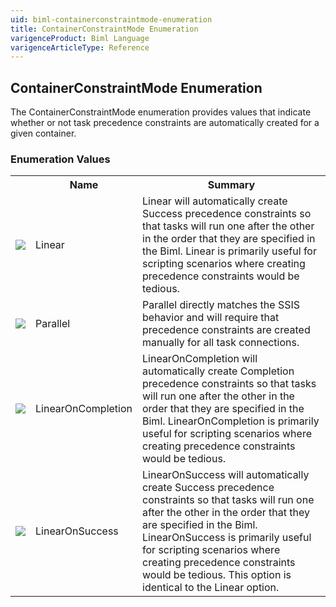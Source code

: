 ```yaml
---
uid: biml-containerconstraintmode-enumeration
title: ContainerConstraintMode Enumeration
varigenceProduct: Biml Language
varigenceArticleType: Reference
---
```


## ContainerConstraintMode Enumeration<div class="LanguageSummary"><div class ="SummaryItem">The ContainerConstraintMode enumeration provides values that indicate whether or not task precedence constraints are automatically created for a given container.</div></div><div class="EnumValueGroup">### Enumeration Values<table id="EnumValue" class="MemberList"><tbody><tr><th class="MemberTypeIconColumnHeader">&nbsp;</th><th class="MemberNameColumnHeader">Name</th><th class="MemberSummaryColumnHeader">Summary</th></tr><tr class="cd0"><td align="center" class="MemberTypeIcon"><img src="enumValue.png"></img></td><td class="MemberName">Linear</td><td class="MemberSummary"><div class ="SummaryItem">Linear will automatically create Success precedence constraints so that tasks will run one after the other in the order that they are specified in the Biml.  Linear is primarily useful for scripting scenarios where creating precedence constraints would be tedious.</div></td></tr><tr class="cd1"><td align="center" class="MemberTypeIcon"><img src="enumValue.png"></img></td><td class="MemberName">Parallel</td><td class="MemberSummary"><div class ="SummaryItem">Parallel directly matches the SSIS behavior and will require that precedence constraints are created manually for all task connections.</div></td></tr><tr class="cd0"><td align="center" class="MemberTypeIcon"><img src="enumValue.png"></img></td><td class="MemberName">LinearOnCompletion</td><td class="MemberSummary"><div class ="SummaryItem">LinearOnCompletion will automatically create Completion precedence constraints so that tasks will run one after the other in the order that they are specified in the Biml.  LinearOnCompletion is primarily useful for scripting scenarios where creating precedence constraints would be tedious.</div></td></tr><tr class="cd1"><td align="center" class="MemberTypeIcon"><img src="enumValue.png"></img></td><td class="MemberName">LinearOnSuccess</td><td class="MemberSummary"><div class ="SummaryItem">LinearOnSuccess will automatically create Success precedence constraints so that tasks will run one after the other in the order that they are specified in the Biml.  LinearOnSuccess is primarily useful for scripting scenarios where creating precedence constraints would be tedious. This option is identical to the Linear option.</div></td></tr></tbody></table></div>
